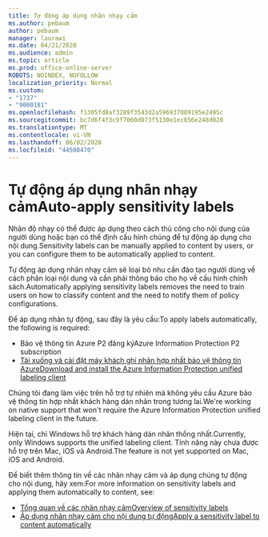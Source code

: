 ```yaml
---
title: Tự động áp dụng nhãn nhạy cảm
ms.author: pebaum
author: pebaum
manager: laurawi
ms.date: 04/21/2020
ms.audience: admin
ms.topic: article
ms.prod: office-online-server
ROBOTS: NOINDEX, NOFOLLOW
localization_priority: Normal
ms.custom:
- "1737"
- "9000181"
ms.openlocfilehash: f1305fd8af3289f3543d2a596937089195e2495c
ms.sourcegitcommit: bc7d6f4f3c9f7060d073f5130e1ec856e248d020
ms.translationtype: MT
ms.contentlocale: vi-VN
ms.lasthandoff: 06/02/2020
ms.locfileid: "44508470"
---
```

# <a name="auto-apply-sensitivity-labels"></a><span data-ttu-id="44fa9-102">Tự động áp dụng nhãn nhạy cảm</span><span class="sxs-lookup"><span data-stu-id="44fa9-102">Auto-apply sensitivity labels</span></span>

<span data-ttu-id="44fa9-103">Nhãn độ nhạy có thể được áp dụng theo cách thủ công cho nội dung của người dùng hoặc bạn có thể định cấu hình chúng để tự động áp dụng cho nội dung.</span><span class="sxs-lookup"><span data-stu-id="44fa9-103">Sensitivity labels can be manually applied to content by users, or you can configure them to be automatically applied to content.</span></span>

<span data-ttu-id="44fa9-104">Tự động áp dụng nhãn nhạy cảm sẽ loại bỏ nhu cần đào tạo người dùng về cách phân loại nội dung và cần phải thông báo cho họ về cấu hình chính sách.</span><span class="sxs-lookup"><span data-stu-id="44fa9-104">Automatically applying sensitivity labels removes the need to train users on how to classify content and the need to notify them of policy configurations.</span></span>

<span data-ttu-id="44fa9-105">Để áp dụng nhãn tự động, sau đây là yêu cầu:</span><span class="sxs-lookup"><span data-stu-id="44fa9-105">To apply labels automatically, the following is required:</span></span>

- <span data-ttu-id="44fa9-106">Bảo vệ thông tin Azure P2 đăng ký</span><span class="sxs-lookup"><span data-stu-id="44fa9-106">Azure Information Protection P2 subscription</span></span>
- [<span data-ttu-id="44fa9-107">Tải xuống và cài đặt máy khách ghi nhãn hợp nhất bảo vệ thông tin Azure</span><span class="sxs-lookup"><span data-stu-id="44fa9-107">Download and install the Azure Information Protection unified labeling client</span></span>](https://docs.microsoft.com/azure/information-protection/rms-client/install-unifiedlabelingclient-app)

<span data-ttu-id="44fa9-108">Chúng tôi đang làm việc trên hỗ trợ tự nhiên mà không yêu cầu Azure bảo vệ thông tin hợp nhất khách hàng dán nhãn trong tương lai.</span><span class="sxs-lookup"><span data-stu-id="44fa9-108">We're working on native support that won't require the Azure Information Protection unified labeling client in the future.</span></span>

<span data-ttu-id="44fa9-109">Hiện tại, chỉ Windows hỗ trợ khách hàng dán nhãn thống nhất.</span><span class="sxs-lookup"><span data-stu-id="44fa9-109">Currently, only Windows supports the unified labeling client.</span></span>  <span data-ttu-id="44fa9-110">Tính năng này chưa được hỗ trợ trên Mac, iOS và Android.</span><span class="sxs-lookup"><span data-stu-id="44fa9-110">The feature is not yet supported on Mac, iOS and Android.</span></span>

<span data-ttu-id="44fa9-111">Để biết thêm thông tin về các nhãn nhạy cảm và áp dụng chúng tự động cho nội dung, hãy xem:</span><span class="sxs-lookup"><span data-stu-id="44fa9-111">For more information on sensitivity labels and applying them automatically to content,  see:</span></span>

- [<span data-ttu-id="44fa9-112">Tổng quan về các nhãn nhạy cảm</span><span class="sxs-lookup"><span data-stu-id="44fa9-112">Overview of sensitivity labels</span></span>](https://docs.microsoft.com/microsoft-365/compliance/sensitivity-labels)
- [<span data-ttu-id="44fa9-113">Áp dụng nhãn nhạy cảm cho nội dung tự động</span><span class="sxs-lookup"><span data-stu-id="44fa9-113">Apply a sensitivity label to content automatically</span></span>](https://docs.microsoft.com/office365/securitycompliance/apply_sensitivity_label_automatically)